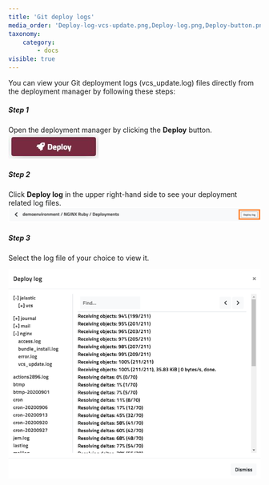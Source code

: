 ```yaml
---
title: 'Git deploy logs'
media_order: 'Deploy-log-vcs-update.png,Deploy-log.png,Deploy-button.png'
taxonomy:
    category:
        - docs
visible: true
---
```


You can view your Git deployment logs (vcs_update.log) files directly from the deployment manager by following these steps:

##### Step 1

Open the deployment manager by clicking the **Deploy** button.
![](Deploy-button.png)

##### Step 2

Click **Deploy log** in the upper right-hand side to see your deployment related log files.
![](Deploy-log.png)

##### Step 3

Select the log file of your choice to view it.

![](Deploy-log-vcs-update.png)

